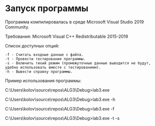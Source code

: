 # Запуск программы

Программа компилировалась в среде Microsoft Visual Studio 2019 Community.

Требования: Microsoft Visual C++ Redistributable 2015-2019

Список доступных опций:

	-f - Считать входные данные с файла.
	-t - Провести тестирование программы.
	-s - Включить тихий режим (промежуточные данные выводится не будут, удобно использовать вместе с тестированием).
	-h - Вывести справку программы.
	
Пример использования программы:

C:\Users\kolov\source\repos\ALG3\Debug>lab3.exe

C:\Users\kolov\source\repos\ALG3\Debug>lab3.exe -h

C:\Users\kolov\source\repos\ALG3\Debug>lab3.exe -f

C:\Users\kolov\source\repos\ALG3\Debug>lab3.exe -t -s
